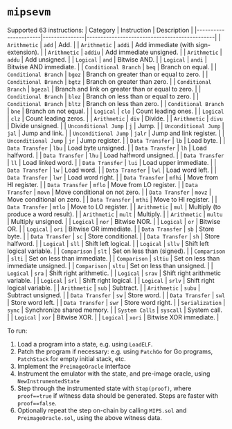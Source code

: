 # `mipsevm`

Supported 63 instructions:
| Category             | Instruction   | Description                                  |
|----------------------|---------------|----------------------------------------------|
| `Arithmetic`         | `add`         | Add.                                         |
| `Arithmetic`         | `addi`        | Add immediate (with sign-extension).         |
| `Arithmetic`         | `addiu`       | Add immediate unsigned.                      |
| `Arithmetic`         | `addu`        | Add unsigned.                                |
| `Logical`            | `and`         | Bitwise AND.                                 |
| `Logical`            | `andi`        | Bitwise AND immediate.                       |
| `Conditional Branch` | `beq`         | Branch on equal.                             |
| `Conditional Branch` | `bgez`        | Branch on greater than or equal to zero.     |
| `Conditional Branch` | `bgtz`        | Branch on greater than zero.                 |
| `Conditional Branch` | `bgezal`      | Branch and link on greater than or equal to zero.     |
| `Conditional Branch` | `blez`        | Branch on less than or equal to zero.        |
| `Conditional Branch` | `bltz`        | Branch on less than zero.                    |
| `Conditional Branch` | `bne`         | Branch on not equal.                         |
| `Logical`            | `clo`         | Count leading ones.                          |
| `Logical`            | `clz`         | Count leading zeros.                         |
| `Arithmetic`         | `div`         | Divide.                                      |
| `Arithmetic`         | `divu`        | Divide unsigned.                             |
| `Unconditional Jump` | `j`           | Jump.                                        |
| `Unconditional Jump` | `jal`         | Jump and link.                               |
| `Unconditional Jump` | `jalr`        | Jump and link register.                      |
| `Unconditional Jump` | `jr`          | Jump register.                               |
| `Data Transfer`      | `lb`          | Load byte.                                   |
| `Data Transfer`      | `lbu`         | Load byte unsigned.                          |
| `Data Transfer`      | `lh`          | Load halfword.                               |
| `Data Transfer`      | `lhu`         | Load halfword unsigned.                      |
| `Data Transfer`      | `ll`          | Load linked word.                            |
| `Data Transfer`      | `lui`         | Load upper immediate.                        |
| `Data Transfer`      | `lw`          | Load word.                                   |
| `Data Transfer`      | `lwl`         | Load word left.                              |
| `Data Transfer`      | `lwr`         | Load word right.                             |
| `Data Transfer`      | `mfhi`        | Move from HI register.                       |
| `Data Transfer`      | `mflo`        | Move from LO register.                       |
| `Data Transfer`      | `movn`        | Move conditional on not zero.                |
| `Data Transfer`      | `movz`        | Move conditional on zero.                    |
| `Data Transfer`      | `mthi`        | Move to HI register.                         |
| `Data Transfer`      | `mtlo`        | Move to LO register.                         |
| `Arithmetic`         | `mul`         | Multiply (to produce a word result).         |
| `Arithmetic`         | `mult`        | Multiply.                                    |
| `Arithmetic`         | `multu`       | Multiply unsigned.                           |
| `Logical`            | `nor`         | Bitwise NOR.                                 |
| `Logical`            | `or`          | Bitwise OR.                                  |
| `Logical`            | `ori`         | Bitwise OR immediate.                        |
| `Data Transfer`      | `sb`          | Store byte.                                  |
| `Data Transfer`      | `sc`          | Store conditional.                           |
| `Data Transfer`      | `sh`          | Store halfword.                              |
| `Logical`            | `sll`         | Shift left logical.                          |
| `Logical`            | `sllv`        | Shift left logical variable.                 |
| `Comparison`         | `slt`         | Set on less than (signed).                   |
| `Comparison`         | `slti`        | Set on less than immediate.                  |
| `Comparison`         | `sltiu`       | Set on less than immediate unsigned.         |
| `Comparison`         | `sltu`        | Set on less than unsigned.                   |
| `Logical`            | `sra`         | Shift right arithmetic.                      |
| `Logical`            | `srav`        | Shift right arithmetic variable.             |
| `Logical`            | `srl`         | Shift right logical.                         |
| `Logical`            | `srlv`        | Shift right logical variable.                |
| `Arithmetic`         | `sub`         | Subtract.                                    |
| `Arithmetic`         | `subu`        | Subtract unsigned.                           |
| `Data Transfer`      | `sw`          | Store word.                                  |
| `Data Transfer`      | `swl`         | Store word left.                             |
| `Data Transfer`      | `swr`         | Store word right.                            |
| `Serialization`      | `sync`        | Synchronize shared memory.                   |
| `System Calls`       | `syscall`     | System call.                                 |
| `Logical`            | `xor`         | Bitwise XOR.                                 |
| `Logical`            | `xori`        | Bitwise XOR immediate.                       |

To run:
1. Load a program into a state, e.g. using `LoadELF`.
2. Patch the program if necessary: e.g. using `PatchGo` for Go programs, `PatchStack` for empty initial stack, etc.
4. Implement the `PreimageOracle` interface
5. Instrument the emulator with the state, and pre-image oracle, using `NewInstrumentedState`
6. Step through the instrumented state with `Step(proof)`,
   where `proof==true` if witness data should be generated. Steps are faster with `proof==false`.
7. Optionally repeat the step on-chain by calling `MIPS.sol` and `PreimageOracle.sol`, using the above witness data.
